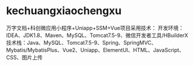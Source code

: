 # kechuangxiaochengxu
万字文档+科创微应用小程序+Uniapp+SSM+Vue项目采用技术： 开发环境：IDEA、JDK1.8、Maven、MySQL、Tomcat7.5-9、微信开发者工具/HBuilderX 技术栈：Java、MySQL、Tomcat7.5-9、Spring、SpringMVC、Mybatis/MybatisPlus、Vue2、Uniapp、ElementUI、HTML、JavaScript、CSS、图片上传
